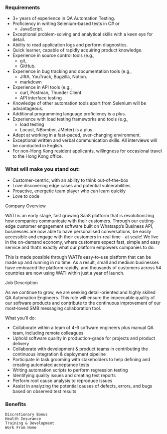 ### Requirements

- 3+ years of experience in QA Automation Testing.
- Proficiency in writing Selenium-based tests in C# or 
  - JavaScript.
- Exceptional problem-solving and analytical skills with a keen eye for detail.
- Ability to read application logs and perform diagnostics.
- Quick learner, capable of rapidly acquiring product knowledge.
- Experience in source control tools (e.g., 
  - git, 
  - GitHub.
- Experience in bug tracking and documentation tools (e.g., 
  - JIRA, YouTrack, Bugzilla, Notion.
  - markdown
- Experience in API tools (e.g., 
  - curl, Postman, Thunder Client.
  - API interface testing
- Knowledge of other automation tools apart from Selenium will be advantageous.
- Additional programming language proficiency is a plus.
- Experience with load testing frameworks and tools (e.g., 
  - load testing
  - Locust, NBomber, JMeter) is a plus.
- Adept at working in a fast-paced, ever-changing environment.
- Exceptional written and verbal communication skills. All interviews will be conducted in English.
- For non-Hong Kong resident applicants, willingness for occasional travel to the Hong Kong office.

### What will make you stand out:

- Customer-centric, with an ability to think out-of-the-box
- Love discovering edge cases and potential vulnerabilities
- Proactive, energetic team player who can learn quickly
- Love to code


Company Overview

WATI is an early stage, fast growing 
  SaaS platform 
that is revolutionizing how companies communicate with their customers. 
Through our cutting-edge customer engagement software built on Whatsapp’s Business API, businesses are now able to have personalised conversations, be easily accessible and engage with their customers in-real time - at scale! We live in the on-demand economy, where customers expect fast, simple and easy service and that’s exactly what our platform empowers companies to do.


This is made possible through WATI’s easy-to-use platform that can be made up and running in no time. As a result, small and medium businesses have embraced the platform rapidly, and thousands of customers across 54 countries are now using WATI within just a year of launch.

Job Description

As we continue to grow, we are seeking detail-oriented and highly skilled QA Automation Engineers. This role will ensure the impeccable quality of our software products and contribute to the continuous improvement of our most-loved SMB messaging collaboration tool.

What you’ll do:

- Collaborate within a team of 4-6 software engineers plus manual QA team, including remote colleagues
- Uphold software quality in production-grade for projects and product delivery
- Collaborate with development & product teams in contributing the continuous integration & deployment pipeline
- Participate in task grooming with stakeholders to help defining and creating automated acceptance tests
- Writing automation scripts to perform regression testing
- Identifying quality issues and creating test reports
- Perform root cause analysis to reproduce issues
- Assist in analyzing the potential causes of defects, errors, and bugs based on observed test results



### Benefits

    Discretionary Bonus
    Health Insurance
    Training & Development
    Work From Home
